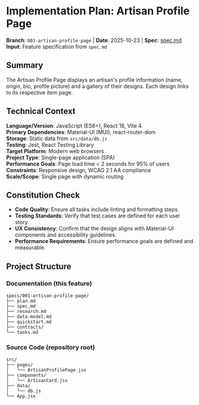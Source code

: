 # Implementation Plan: Artisan Profile Page

**Branch**: `001-artisan-profile-page` | **Date**: 2025-10-23 | **Spec**: [spec.md](./spec.md)
**Input**: Feature specification from `spec.md`

## Summary

The Artisan Profile Page displays an artisan's profile information (name, origin, bio, profile picture) and a gallery of their designs. Each design links to its respective item page.

## Technical Context

**Language/Version**: JavaScript (ES6+), React 18, Vite 4  
**Primary Dependencies**: Material-UI (MUI), react-router-dom  
**Storage**: Static data from `src/data/db.js`  
**Testing**: Jest, React Testing Library  
**Target Platform**: Modern web browsers  
**Project Type**: Single-page application (SPA)  
**Performance Goals**: Page load time < 2 seconds for 95% of users  
**Constraints**: Responsive design, WCAG 2.1 AA compliance  
**Scale/Scope**: Single page with dynamic routing

## Constitution Check

- **Code Quality**: Ensure all tasks include linting and formatting steps.
- **Testing Standards**: Verify that test cases are defined for each user story.
- **UX Consistency**: Confirm that the design aligns with Material-UI components and accessibility guidelines.
- **Performance Requirements**: Ensure performance goals are defined and measurable.

## Project Structure

### Documentation (this feature)

```text
specs/001-artisan-profile-page/
├── plan.md
├── spec.md
├── research.md
├── data-model.md
├── quickstart.md
├── contracts/
└── tasks.md
```

### Source Code (repository root)

```text
src/
├── pages/
│   └── ArtisanProfilePage.jsx
├── components/
│   └── ArtisanCard.jsx
├── data/
│   └── db.js
└── App.jsx
```